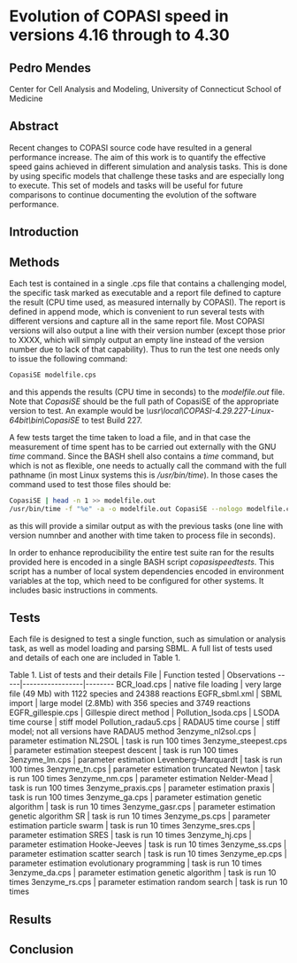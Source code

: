 # Evolution of COPASI speed in versions 4.16 through to 4.30
## Pedro Mendes
Center for Cell Analysis and Modeling, University of Connecticut School of 
Medicine

## Abstract
Recent changes to COPASI source code have resulted in a general performance 
increase. The aim of this work is to quantify the effective speed gains 
achieved in different simulation and analysis tasks. This is done by using 
specific models that challenge these tasks and are especially long to execute. 
This set of models and tasks will be useful for future comparisons to continue 
documenting the evolution of the software performance.

## Introduction

## Methods
Each test is contained in a single .cps file that contains a challenging model, 
the specific task marked as executable and a report file defined to capture the 
result (CPU time used, as measured internally by COPASI). The report is defined 
in append mode, which is convenient to run several tests with different versions 
and capture all in the same report file. Most COPASI versions will also output a 
line with their version number (except those prior to XXXX, which will simply 
output an empty line instead of the version number due to lack of that 
capability). Thus to run the test one needs only to issue the following command:
```bash
CopasiSE modelfile.cps
```
and this appends the results (CPU time in seconds) to the *modelfile.out* file. 
Note that *CopasiSE* should be the full path of CopasiSE of the appropriate 
version to test. An example would be 
*\usr\local\COPASI-4.29.227-Linux-64bit\bin\CopasiSE* to test Build 227.

A few tests target the time taken to load a file, and in that case the 
measurement of time spent has to be carried out externally with the GNU  *time* 
command. Since the BASH shell also contains a *time* command, but which is not 
as flexible, one needs to actually call the command with the full pathname (in 
most Linux systems this is */usr/bin/time*). In those cases the command used to 
test those files should be:
```bash
CopasiSE | head -n 1 >> modelfile.out
/usr/bin/time -f "%e" -a -o modelfile.out CopasiSE --nologo modelfile.cps
```
as this will provide a similar output as with the previous tasks (one line with 
version numnber and another with time taken to process file in seconds).

In order to enhance reproducibility the entire test suite ran for the results 
provided here is encoded in a single BASH script *copasispeedtests*. This 
script has a number of local system dependencies encoded in environment 
variables at the top, which need to be configured for other systems. It includes 
basic instructions in comments.

## Tests

Each file is designed to test a single function, such as simulation or analysis 
task, as well as model loading and parsing SBML. A full list of tests used 
and details of each one are included in Table 1.

Table 1. List of tests and their details
File | Function tested | Observations
-----|-----------------|--------
BCR_load.cps | native file loading | very large file (49 Mb) with 1122 species and 24388 reactions 
EGFR_sbml.xml | SBML import | large model (2.8Mb) with 356 species and 3749 reactions 
EGFR_gillespie.cps | Gillespie direct method | 
Pollution_lsoda.cps | LSODA time course | stiff model
Pollution_radau5.cps | RADAU5 time course | stiff model; not all versions have RADAU5 method
3enzyme_nl2sol.cps | parameter estimation NL2SOL | task is run 100 times
3enzyme_steepest.cps | parameter estimation steepest descent | task is run 100 times
3enzyme_lm.cps | parameter estimation Levenberg-Marquardt | task is run 100 times
3enzyme_tn.cps | parameter estimation truncated Newton | task is run 100 times
3enzyme_nm.cps | parameter estimation Nelder-Mead | task is run 100 times
3enzyme_praxis.cps | parameter estimation praxis | task is run 100 times
3enzyme_ga.cps | parameter estimation genetic algorithm | task is run 10 times
3enzyme_gasr.cps | parameter estimation genetic algorithm SR | task is run 10 times
3enzyme_ps.cps | parameter estimation particle swarm | task is run 10 times
3enzyme_sres.cps | parameter estimation SRES | task is run 10 times
3enzyme_hj.cps | parameter estimation Hooke-Jeeves | task is run 10 times
3enzyme_ss.cps | parameter estimation scatter search | task is run 10 times
3enzyme_ep.cps | parameter estimation evolutionary programming | task is run 10 times
3enzyme_da.cps | parameter estimation genetic algorithm | task is run 10 times
3enzyme_rs.cps | parameter estimation random search | task is run 10 times

## Results

## Conclusion

 
